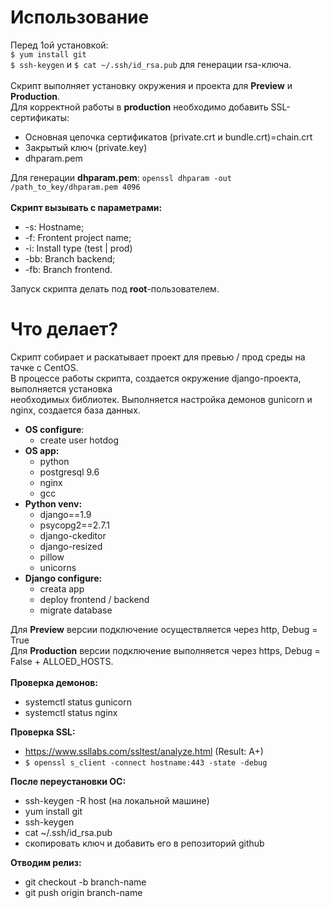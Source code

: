 # Использование 

Перед 1ой установкой: 
<br>
`$ yum install git`
<br>
`$ ssh-keygen` и `$ cat ~/.ssh/id_rsa.pub` для генерации rsa-ключа.
<br>
<br>
Скрипт выполняет установку окружения и проекта для **Preview** и **Production**.
<br>
Для корректной работы в **production** необходимо добавить SSL-сертификаты:
<br>
- Основная цепочка сертификатов (private.crt и bundle.crt)=chain.crt
- Закрытый ключ (private.key)
- dhparam.pem

Для генерации **dhparam.pem**:
`openssl dhparam -out /path_to_key/dhparam.pem 4096`
<br>
<br>
**Скрипт вызывать с параметрами:**
* -s: Hostname;
* -f: Frontent project name;
* -i: Install type (test | prod)
* -bb: Branch backend;
* -fb: Branch frontend.

Запуск скрипта делать под **root**-пользователем.

# Что делает?

Скрипт собирает и раскатывает проект для превью / прод среды на тачке с CentOS. 
<br>
В процессе работы скрипта, создается окружение django-проекта, выполняется установка
<br>
необходимых библиотек. Выполняется настройка демонов gunicorn и nginx, создается база данных.
<br>
* **OS configure**:
  * create user hotdog
* **OS app:**
  * python
  * postgresql 9.6
  * nginx
  * gcc
* **Python venv:**
  * django==1.9
  * psycopg2==2.7.1
  * django-ckeditor
  * django-resized
  * pillow
  * unicorns
* **Django configure:**
  * creata app
  * deploy frontend / backend
  * migrate database

Для **Preview** версии подключение осуществляется через http, Debug = True
<br>
Для **Production** версии подключение выполняется через https, Debug = False + ALLOED_HOSTS.
<br><br>
**Проверка демонов:**
- systemctl status gunicorn
- systemctl status nginx

**Проверка SSL:**
- https://www.ssllabs.com/ssltest/analyze.html (Result: A+)
- `$ openssl s_client -connect hostname:443 -state -debug`

**После переустановки ОС:** 
- ssh-keygen -R host (на локальной машине)
- yum install git
- ssh-keygen
- cat ~/.ssh/id_rsa.pub 
- скопировать ключ и добавить его в репозиторий github

**Отводим релиз:**
- git checkout -b branch-name
- git push origin branch-name
